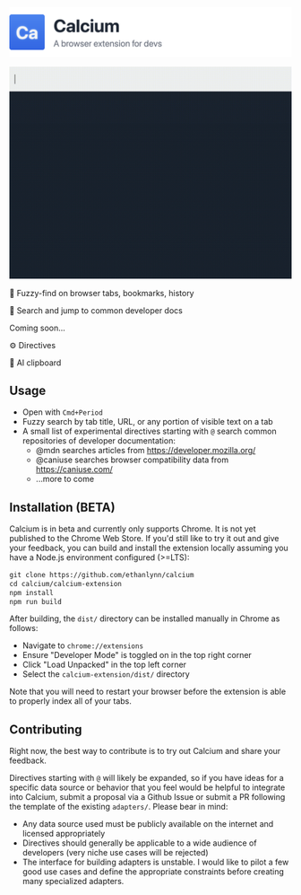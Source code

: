 ![Calcium](docs/banner.png)

![Calcium Demo](calcium-site/static/demo.gif)

🔎 Fuzzy-find on browser tabs, bookmarks, history

🏃 Search and jump to common developer docs

Coming soon...

⚙️  Directives 

🤖 AI clipboard

## Usage

- Open with `Cmd+Period`
- Fuzzy search by tab title, URL, or any portion of visible text on a tab
- A small list of experimental directives starting with `@` search common repositories of developer documentation:
    - @mdn searches articles from https://developer.mozilla.org/
    - @caniuse searches browser compatibility data from https://caniuse.com/
    - ...more to come


## Installation (BETA)

Calcium is in beta and currently only supports Chrome. It is not yet published to the Chrome Web Store. If you'd still like to try it out and give your feedback, you can build and install the extension locally assuming you have a Node.js environment configured (>=LTS):

```
git clone https://github.com/ethanlynn/calcium
cd calcium/calcium-extension
npm install
npm run build
```

After building, the `dist/` directory can be installed manually in Chrome as follows:

- Navigate to `chrome://extensions`
- Ensure "Developer Mode" is toggled on in the top right corner
- Click "Load Unpacked" in the top left corner
- Select the `calcium-extension/dist/` directory

Note that you will need to restart your browser before the extension is able to properly index all of your tabs.

## Contributing

Right now, the best way to contribute is to try out Calcium and share your feedback.

Directives starting with `@` will likely be expanded, so if you have ideas for a specific data source or behavior that you feel would be helpful to integrate into Calcium, submit a proposal via a Github Issue or submit a PR following the template of the existing `adapters/`. Please bear in mind:
- Any data source used must be publicly available on the internet and licensed appropriately
- Directives should generally be applicable to a wide audience of developers (very niche use cases will be rejected)
- The interface for building adapters is unstable. I would like to pilot a few good use cases and define the appropriate constraints before creating many specialized adapters.
